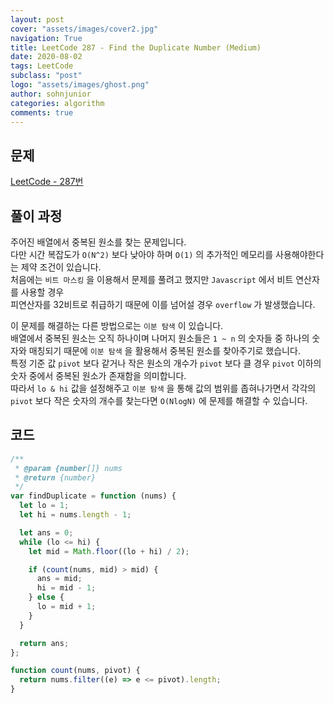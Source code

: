 ```yaml
---
layout: post
cover: "assets/images/cover2.jpg"
navigation: True
title: LeetCode 287 - Find the Duplicate Number (Medium)
date: 2020-08-02
tags: LeetCode
subclass: "post"
logo: "assets/images/ghost.png"
author: sohnjunior
categories: algorithm
comments: true
---
```


## 문제

[LeetCode - 287번](https://leetcode.com/problems/find-the-duplicate-number/)

## 풀이 과정

주어진 배열에서 중복된 원소를 찾는 문제입니다. <br>
다만 시간 복잡도가 `O(N^2)` 보다 낮아야 하며 `O(1)` 의 추가적인 메모리를 사용해야한다는 제약 조건이 있습니다. <br>
처음에는 `비트 마스킹` 을 이용해서 문제를 풀려고 했지만 `Javascript` 에서 비트 연산자를 사용할 경우 <br>
피연산자를 32비트로 취급하기 때문에 이를 넘어설 경우 `overflow` 가 발생했습니다. <br>

이 문제를 해결하는 다른 방법으로는 `이분 탐색` 이 있습니다. <br>
배열에서 중복된 원소는 오직 하나이며 나머지 원소들은 `1 ~ n` 의 숫자들 중 하나의 숫자와 매칭되기 때문에 `이분 탐색` 을 활용해서 중복된 원소를 찾아주기로 했습니다. <br>
특정 기준 값 `pivot` 보다 같거나 작은 원소의 개수가 `pivot` 보다 클 경우 `pivot` 이하의 숫자 중에서 중복된 원소가 존재함을 의미합니다. <br>
따라서 `lo & hi` 값을 설정해주고 `이분 탐색` 을 통해 값의 범위를 좁혀나가면서 각각의 `pivot` 보다 작은 숫자의 개수를 찾는다면 `O(NlogN)` 에 문제를 해결할 수 있습니다. <br>

## 코드

```javascript
/**
 * @param {number[]} nums
 * @return {number}
 */
var findDuplicate = function (nums) {
  let lo = 1;
  let hi = nums.length - 1;

  let ans = 0;
  while (lo <= hi) {
    let mid = Math.floor((lo + hi) / 2);

    if (count(nums, mid) > mid) {
      ans = mid;
      hi = mid - 1;
    } else {
      lo = mid + 1;
    }
  }

  return ans;
};

function count(nums, pivot) {
  return nums.filter((e) => e <= pivot).length;
}
```
